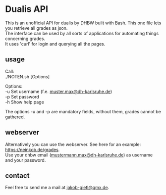 # Dualis API

This is an unofficial API for dualis by DHBW built with Bash. This one file lets you retrieve all grades as json.<br/>
The interface can be used by all sorts of applications for automating things concerning grades.<br/>
It uses 'curl' for login and querying all the pages.

## usage

Call: <br/>
 ./NOTEN.sh [Options]<br/>
 
Options: <br/>
 -u	Set username (f.e. muster.max@dh-karlsruhe.de)<br/>
 -p	Set password<br/>
 -h	Show help page<br/>
 
The options -u and -p are mandatory fields, without them, grades cannot be gathered.

## webserver

Alternatively you can use the webserver. See here for an example: https://neinkob.de/grades.
<br />Use your dhbw email (mustermann.max@dh-karlsruhe.de) as username and your password. 

## contact

Feel free to send me a mail at jakob-gietl@gmx.de.


